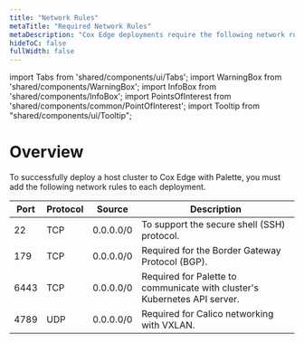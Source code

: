 ```yaml
---
title: "Network Rules"
metaTitle: "Required Network Rules"
metaDescription: "Cox Edge deployments require the following network rules for a successful Palette deployment."
hideToC: false
fullWidth: false
---
```


import Tabs from 'shared/components/ui/Tabs';
import WarningBox from 'shared/components/WarningBox';
import InfoBox from 'shared/components/InfoBox';
import PointsOfInterest from 'shared/components/common/PointOfInterest';
import Tooltip from "shared/components/ui/Tooltip";

# Overview

To successfully deploy a host cluster to Cox Edge with Palette, you must add the following network rules to each deployment.


| Port | Protocol | Source    | Description                                                               |
|------|----------|-----------|---------------------------------------------------------------------------|
| 22   | TCP      | 0.0.0.0/0 | To support the secure shell (SSH) protocol.                               |
| 179  | TCP      | 0.0.0.0/0 | Required for the Border Gateway Protocol (BGP).                           |
| 6443 | TCP      | 0.0.0.0/0 | Required for Palette to communicate with cluster's Kubernetes API server. |
| 4789 | UDP      | 0.0.0.0/0 | Required for Calico networking with VXLAN.                                |